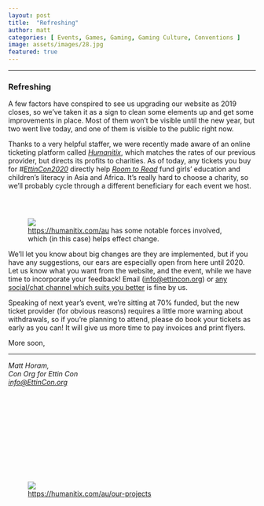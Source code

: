 ```yaml
---
layout: post
title:  "Refreshing"
author: matt
categories: [ Events, Games, Gaming, Gaming Culture, Conventions ]
image: assets/images/28.jpg
featured: true
---
```


<section name="ceae" class="section section--body section--first"><div class="section-divider"><hr class="section-divider"></div><div class="section-content"><div class="section-inner sectionLayout--insetColumn"><h3 name="e20a" id="e20a" class="graf graf--h3 graf--leading graf--title">Refreshing</h3><p name="17d1" id="17d1" class="graf graf--p graf-after--h3">A few factors have conspired to see us upgrading our website as 2019 closes, so we’ve taken it as a sign to clean some elements up and get some improvements in place. Most of them won’t be visible until the new year, but two went live today, and one of them is visible to the public right now.</p><p name="3542" id="3542" class="graf graf--p graf-after--p">Thanks to a very helpful staffer, we were recently made aware of an online ticketing platform called <a href="https://humanitix.com/au" data-href="https://humanitix.com/au" class="markup--anchor markup--p-anchor" rel="noopener" target="_blank"><em class="markup--em markup--p-em">Humanitix</em></a>, which matches the rates of our previous provider, but directs its profits to charities. As of today, any tickets you buy for <em class="markup--em markup--p-em">#</em><a href="https://EttinCon.org/#tickets" data-href="https://EttinCon.org/#tickets" class="markup--anchor markup--p-anchor" rel="noopener" target="_blank"><em class="markup--em markup--p-em">EttinCon2020</em></a> directly help <a href="https://www.roomtoread.org/" data-href="https://www.roomtoread.org/" class="markup--anchor markup--p-anchor" rel="noopener" target="_blank"><em class="markup--em markup--p-em">Room to Read</em></a> fund girls’ education and children’s literacy in Asia and Africa. It’s really hard to choose a charity, so we’ll probably cycle through a different beneficiary for each event we host.</p><figure name="6450" id="6450" class="graf graf--figure graf-after--p"><div class="aspectRatioPlaceholder is-locked" style="max-width: 700px; max-height: 73px;"><div class="aspectRatioPlaceholder-fill" style="padding-bottom: 10.4%;"></div><img class="graf-image" data-image-id="1*4Rtl8RelETxr3JL0CgDPiA.png" data-width="980" data-height="102" src="https://cdn-images-1.medium.com/max/800/1*4Rtl8RelETxr3JL0CgDPiA.png"></div><figcaption class="imageCaption"><a href="https://humanitix.com/au" data-href="https://humanitix.com/au" class="markup--anchor markup--figure-anchor" rel="noopener" target="_blank">https://humanitix.com/au</a> has some notable forces involved, which (in this case) helps effect change.</figcaption></figure><p name="3e5b" id="3e5b" class="graf graf--p graf-after--figure">We’ll let you know about big changes are they are implemented, but if you have any suggestions, our ears are especially open from here until 2020. Let us know what you want from the website, and the event, while we have time to incorporate your feedback! Email (<a href="mailto://info@ettincon.org" data-href="mailto://info@ettincon.org" class="markup--anchor markup--p-anchor" rel="noopener" target="_blank">info@ettincon.org</a>) or <a href="https://wheretofind.me/@EttinCon" data-href="https://wheretofind.me/@EttinCon" class="markup--anchor markup--p-anchor" rel="noopener" target="_blank">any social/chat channel which suits you better</a> is fine by us.</p><p name="0713" id="0713" class="graf graf--p graf-after--p">Speaking of next year’s event, we’re sitting at 70% funded, but the new ticket provider (for obvious reasons) requires a little more warning about withdrawals, so if you’re planning to attend, please do book your tickets as early as you can! It will give us more time to pay invoices and print flyers.</p><p name="1282" id="1282" class="graf graf--p graf-after--p graf--trailing">More soon,</p></div></div></section><section name="683e" class="section section--body section--last"><div class="section-divider"><hr class="section-divider"></div><div class="section-content"><div class="section-inner sectionLayout--insetColumn"><p name="41e3" id="41e3" class="graf graf--p graf--leading"><em class="markup--em markup--p-em">Matt Horam,<br>Con Org for Ettin Con<br></em><a href="mailto:info@EttinCon.org" data-href="mailto:info@EttinCon.org" class="markup--anchor markup--p-anchor" rel="noopener" target="_blank"><em class="markup--em markup--p-em">info@EttinCon.org</em></a></p><figure name="ce1d" id="ce1d" class="graf graf--figure graf-after--p graf--trailing"><div class="aspectRatioPlaceholder is-locked" style="max-width: 700px; max-height: 297px;"><div class="aspectRatioPlaceholder-fill" style="padding-bottom: 42.4%;"></div><img class="graf-image" data-image-id="1*L47dZaNOhazFv5RVXP8vsQ.png" data-width="1716" data-height="727" data-is-featured="true" src="https://cdn-images-1.medium.com/max/800/1*L47dZaNOhazFv5RVXP8vsQ.png"></div><figcaption class="imageCaption"><a href="https://humanitix.com/au/our-projects" data-href="https://humanitix.com/au/our-projects" class="markup--anchor markup--figure-anchor" rel="noopener" target="_blank">https://humanitix.com/au/our-projects</a></figcaption></figure></div></div></section>
